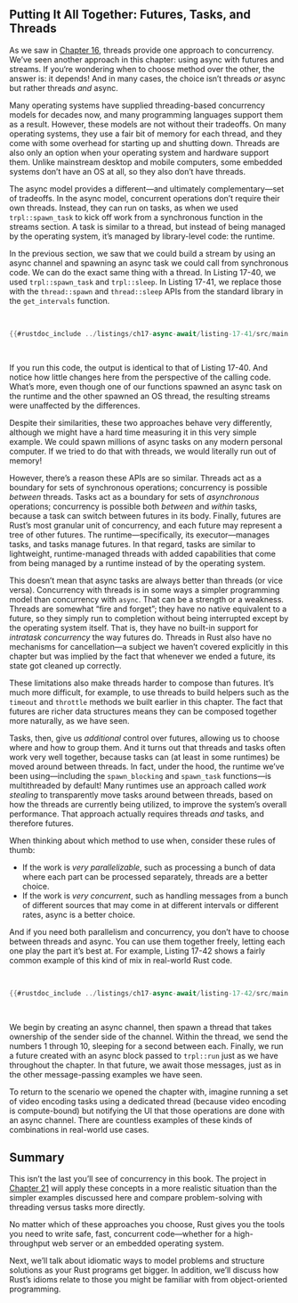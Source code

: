 ## Putting It All Together: Futures, Tasks, and Threads

As we saw in [Chapter 16][ch16]<!-- ignore -->, threads provide one approach to
concurrency. We’ve seen another approach in this chapter: using async with
futures and streams. If you‘re wondering when to choose method over the other,
the answer is: it depends! And in many cases, the choice isn’t threads _or_
async but rather threads _and_ async.

Many operating systems have supplied threading-based concurrency models for
decades now, and many programming languages support them as a result. However,
these models are not without their tradeoffs. On many operating systems, they
use a fair bit of memory for each thread, and they come with some overhead for
starting up and shutting down. Threads are also only an option when your
operating system and hardware support them. Unlike mainstream desktop and mobile
computers, some embedded systems don’t have an OS at all, so they also don’t
have threads.

The async model provides a different—and ultimately complementary—set of
tradeoffs. In the async model, concurrent operations don’t require their own
threads. Instead, they can run on tasks, as when we used `trpl::spawn_task` to
kick off work from a synchronous function in the streams section. A task is
similar to a thread, but instead of being managed by the operating system, it’s
managed by library-level code: the runtime.

In the previous section, we saw that we could build a stream by using an async
channel and spawning an async task we could call from synchronous code. We can
do the exact same thing with a thread. In Listing 17-40, we used
`trpl::spawn_task` and `trpl::sleep`. In Listing 17-41, we replace those with
the `thread::spawn` and `thread::sleep` APIs from the standard library in the
`get_intervals` function.

<Listing number="17-41" caption="Using the `std::thread` APIs instead of the async `trpl` APIs for the `get_intervals` function" file-name="src/main.rs">

```rust
{{#rustdoc_include ../listings/ch17-async-await/listing-17-41/src/main.rs:threads}}
```

</Listing>

If you run this code, the output is identical to that of Listing 17-40. And
notice how little changes here from the perspective of the calling code. What’s
more, even though one of our functions spawned an async task on the runtime and
the other spawned an OS thread, the resulting streams were unaffected by the
differences.

Despite their similarities, these two approaches behave very differently,
although we might have a hard time measuring it in this very simple example. We
could spawn millions of async tasks on any modern personal computer. If we tried
to do that with threads, we would literally run out of memory!

However, there’s a reason these APIs are so similar. Threads act as a boundary
for sets of synchronous operations; concurrency is possible _between_ threads.
Tasks act as a boundary for sets of _asynchronous_ operations; concurrency is
possible both _between_ and _within_ tasks, because a task can switch between
futures in its body. Finally, futures are Rust’s most granular unit of
concurrency, and each future may represent a tree of other futures. The
runtime—specifically, its executor—manages tasks, and tasks manage futures. In
that regard, tasks are similar to lightweight, runtime-managed threads with
added capabilities that come from being managed by a runtime instead of by the
operating system.

This doesn’t mean that async tasks are always better than threads (or vice
versa). Concurrency with threads is in some ways a simpler programming model
than concurrency with `async`. That can be a strength or a weakness. Threads are
somewhat “fire and forget”; they have no native equivalent to a future, so they
simply run to completion without being interrupted except by the operating
system itself. That is, they have no built-in support for _intratask
concurrency_ the way futures do. Threads in Rust also have no mechanisms for
cancellation—a subject we haven’t covered explicitly in this chapter but was
implied by the fact that whenever we ended a future, its state got cleaned up
correctly.

These limitations also make threads harder to compose than futures. It’s much
more difficult, for example, to use threads to build helpers such as the
`timeout` and `throttle` methods we built earlier in this chapter. The fact that
futures are richer data structures means they can be composed together more
naturally, as we have seen.

Tasks, then, give us _additional_ control over futures, allowing us to choose
where and how to group them. And it turns out that threads and tasks often work
very well together, because tasks can (at least in some runtimes) be moved
around between threads. In fact, under the hood, the runtime we’ve been
using—including the `spawn_blocking` and `spawn_task` functions—is multithreaded
by default! Many runtimes use an approach called _work stealing_ to
transparently move tasks around between threads, based on how the threads are
currently being utilized, to improve the system’s overall performance. That
approach actually requires threads _and_ tasks, and therefore futures.

When thinking about which method to use when, consider these rules of thumb:

- If the work is _very parallelizable_, such as processing a bunch of data where
  each part can be processed separately, threads are a better choice.
- If the work is _very concurrent_, such as handling messages from a bunch of
  different sources that may come in at different intervals or different rates,
  async is a better choice.

And if you need both parallelism and concurrency, you don’t have to choose
between threads and async. You can use them together freely, letting each one
play the part it’s best at. For example, Listing 17-42 shows a fairly common
example of this kind of mix in real-world Rust code.

<Listing number="17-42" caption="Sending messages with blocking code in a thread and awaiting the messages in an async block" file-name="src/main.rs">

```rust
{{#rustdoc_include ../listings/ch17-async-await/listing-17-42/src/main.rs:all}}
```

</Listing>

We begin by creating an async channel, then spawn a thread that takes
ownership of the sender side of the channel. Within the thread, we send the
numbers 1 through 10, sleeping for a second between each. Finally, we run a
future created with an async block passed to `trpl::run` just as we have
throughout the chapter. In that future, we await those messages, just as in
the other message-passing examples we have seen.

To return to the scenario we opened the chapter with, imagine running a set of
video encoding tasks using a dedicated thread (because video encoding is
compute-bound) but notifying the UI that those operations are done with an async
channel. There are countless examples of these kinds of combinations in
real-world use cases.

## Summary

This isn’t the last you’ll see of concurrency in this book. The project in
[Chapter 21][ch21] will apply these concepts in a more realistic situation
than the simpler examples discussed here and compare problem-solving with threading versus tasks more directly.

No matter which of these approaches you choose, Rust gives you the tools you need to write safe, fast, concurrent
code—whether for a high-throughput web server or an embedded operating system.

Next, we’ll talk about idiomatic ways to model problems and structure solutions
as your Rust programs get bigger. In addition, we’ll discuss how Rust’s idioms
relate to those you might be familiar with from object-oriented programming.

[ch16]: ch16-00-concurrency.html
[ch21]: ch21-00-final-project-a-web-server.html
